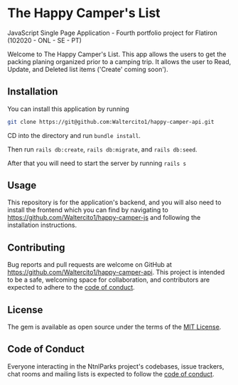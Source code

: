 # The Happy Camper's List
JavaScript Single Page Application - Fourth portfolio project for Flatiron (102020 - ONL - SE - PT)

Welcome to The Happy Camper's List. This app allows the users to get the packing planing organized prior to a camping trip. It allows the user to Read, Update, and Deleted list items ('Create' coming soon'). 

## Installation
You can install this application by running 
```bash
git clone https://git@github.com:Waltercito1/happy-camper-api.git
``` 

CD into the directory and run ```bundle install```.

Then run ```rails db:create```, ```rails db:migrate```, and ```rails db:seed```. 

After that you will need to start the server by running ```rails s```

## Usage
This repository is for the application's backend, and you will also need to install the frontend which you can find by navigating to https://github.com/Waltercito1/happy-camper-js and following the installation instructions.

## Contributing
Bug reports and pull requests are welcome on GitHub at https://github.com/Waltercito1/happy-camper-api.
This project is intended to be a safe, welcoming space for collaboration, and contributors are expected to adhere to the [code of conduct](https://github.com/Waltercito1/happy-camper-api/blob/master/CODE_OF_CONDUCT.md).

## License
The gem is available as open source under the terms of the [MIT License](https://github.com/Waltercito1/happy-camper-api/blob/master/LICENSE).

## Code of Conduct
Everyone interacting in the NtnlParks project's codebases, issue trackers, chat rooms and mailing lists is expected to follow the [code of conduct](https://github.com/Waltercito1/happy-camper-api/blob/master/CODE_OF_CONDUCT.md).

